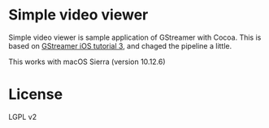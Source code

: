 # Simple video viewer

Simple video viewer is sample application of GStreamer with Cocoa.
This is based on [GStreamer iOS tutorial 3](https://gstreamer.freedesktop.org/documentation/tutorials/ios/video.html), and chaged the pipeline a little.

This works with macOS Sierra (version 10.12.6)

# License

LGPL v2
